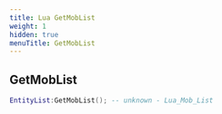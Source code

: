 ```yaml
---
title: Lua GetMobList
weight: 1
hidden: true
menuTitle: GetMobList
---
```

## GetMobList
```lua
EntityList:GetMobList(); -- unknown - Lua_Mob_List
```